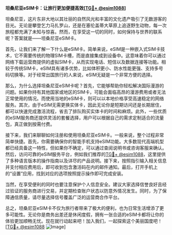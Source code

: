 **坦桑尼亚eSIM卡：让旅行更加便捷高效[[TG💪+ @esim1088](https://t.me/s/esim1088)]**

坦桑尼亚，这片东非大地以其壮丽的自然风光和丰富的文化遗产吸引了无数游客的目光。无论是攀登乞力马扎罗山，还是在塞伦盖蒂大草原上追逐野生动物，每一次旅程都充满了未知与惊喜。然而，在享受这一切的同时，如何保持与世界的联系呢？答案就是——坦桑尼亚eSIM卡。

首先，让我们来了解一下什么是eSIM卡。简单来说，eSIM是一种嵌入式SIM卡技术，它不需要传统的物理SIM卡槽，而是直接集成到设备中。这意味着你可以通过网络下载运营商提供的虚拟SIM卡，从而实现电话、短信以及数据连接等功能。相较于传统SIM卡，eSIM具有诸多优势，比如体积更小、防水性能更强、支持多号码切换等。对于经常出国旅行的人来说，eSIM无疑是一个非常方便的选择。

那么，为什么选择坦桑尼亚eSIM卡呢？首先，它能够帮助你轻松解决国际漫游的问题。如果你持有其他国家或地区的SIM卡，可能会面临高昂的漫游费用或者无法正常使用的情况。而使用当地的eSIM卡，则可以以本地价格享受高速稳定的网络服务。其次，由于eSIM无需更换实体卡，因此无论你是短期访问还是长期居住，都可以快速完成激活流程，省去了排队购买实体卡的时间和麻烦。此外，一些优质的eSIM服务商还提供灵活的套餐选择，用户可以根据自己的需求定制适合的流量包，真正做到按需付费。

接下来，我们来聊聊如何注册和使用坦桑尼亚eSIM卡。一般来说，整个过程非常简单快捷。首先，你需要确保你的智能手机支持eSIM功能。大多数现代高端机型都已经具备这一特性，但如果你不确定，可以通过查阅说明书或咨询客服来确认。然后，访问可靠的eSIM服务平台，例如我们推荐的[TG💪+ @esim1088](https://t.me/s/esim1088)，这里提供了多种语言版本的操作指南以及详尽的产品说明。接下来，按照指引输入相关信息并支付相应费用后，即可收到包含激活码在内的邮件通知。最后，打开手机上的“设置”应用，找到对应的选项按照提示操作即可完成安装。

当然，在享受便利的同时也要注意保护个人信息安全。建议大家选择信誉良好且经过验证的服务商进行交易，并定期检查账户状态以防意外情况发生。同时，为了保障通信质量，请尽量选择信号覆盖广泛的运营商合作平台。

总之，坦桑尼亚eSIM卡不仅为旅行者带来了极大的便利，也为日常生活增添了更多可能性。无论你是商务出差还是休闲度假，拥有一张合适的eSIM卡都将让你的体验更加顺畅无忧。现在就行动起来吧！加入我们，一起探索这个美丽国度吧！[[TG💪+ @esim1088](https://t.me/s/esim1088) ![Image](https://i.postimg.cc/4NQfJmqS/Snipaste-2025-05-13-00-14-12.png)]